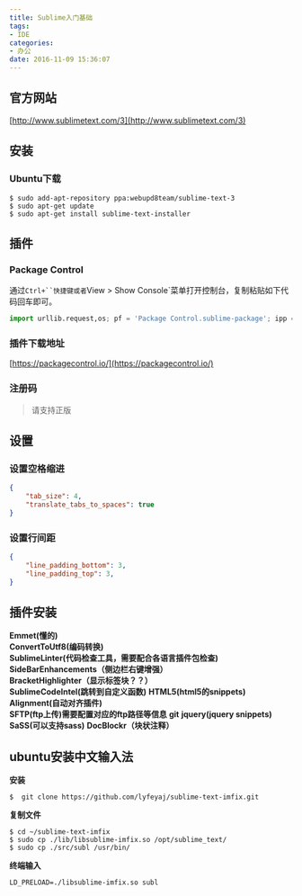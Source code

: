```yaml
---
title: Sublime入门基础
tags:
- IDE
categories:
- 办公
date: 2016-11-09 15:36:07
---
```


## 官方网站

[http://www.sublimetext.com/3](http://www.sublimetext.com/3)

## 安装

### Ubuntu下载
```shell
$ sudo add-apt-repository ppa:webupd8team/sublime-text-3
$ sudo apt-get update
$ sudo apt-get install sublime-text-installer
```


## 插件

### Package Control

通过`Ctrl+``快捷键或者`View > Show Console`菜单打开控制台，复制粘贴如下代码回车即可。
```python
import urllib.request,os; pf = 'Package Control.sublime-package'; ipp = sublime.installed_packages_path(); urllib.request.install_opener( urllib.request.build_opener( urllib.request.ProxyHandler()) ); open(os.path.join(ipp, pf), 'wb').write(urllib.request.urlopen( 'http://sublime.wbond.net/' + pf.replace(' ','%20')).read())
```

### 插件下载地址

[https://packagecontrol.io/](https://packagecontrol.io/)

### 注册码
> 请支持正版

## 设置

### 设置空格缩进
```json
{    
    "tab_size": 4,    
    "translate_tabs_to_spaces": true 
} 
```

### 设置行间距
```json
{
    "line_padding_bottom": 3, 
    "line_padding_top": 3,
}  
```
   
    

## 插件安装

**Emmet(懂的)**  
**ConvertToUtf8(编码转换)**  
**Sublime​Linter(代码检查工具，需要配合各语言插件包检查)**  
**SideBarEnhancements（侧边栏右键增强）**  
**Bracket​Highlighter（显示标签块？？）**  
**SublimeCodeIntel(跳转到自定义函数)**
**HTML5(html5的snippets)**  
**Alignment(自动对齐插件)**  
**SFTP(ftp上传)需要配置对应的ftp路径等信息** 
**git** 
**jquery(jquery snippets)**
**SaSS(可以支持sass)**
**DocBlockr（块状注释）**

## ubuntu安装中文输入法

**安装**
```shell
$  git clone https://github.com/lyfeyaj/sublime-text-imfix.git
```

**复制文件**
```shell
$ cd ~/sublime-text-imfix
$ sudo cp ./lib/libsublime-imfix.so /opt/sublime_text/
$ sudo cp ./src/subl /usr/bin/
```
**终端输入**
```shell
LD_PRELOAD=./libsublime-imfix.so subl
```
